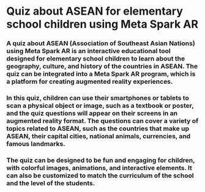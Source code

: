 # Quiz about ASEAN for elementary school children using Meta Spark AR
### A quiz about ASEAN (Association of Southeast Asian Nations) using Meta Spark AR is an interactive educational tool designed for elementary school children to learn about the geography, culture, and history of the countries in ASEAN. The quiz can be integrated into a Meta Spark AR program, which is a platform for creating augmented reality experiences.
### In this quiz, children can use their smartphones or tablets to scan a physical object or image, such as a textbook or poster, and the quiz questions will appear on their screens in an augmented reality format. The questions can cover a variety of topics related to ASEAN, such as the countries that make up ASEAN, their capital cities, national animals, currencies, and famous landmarks.
### The quiz can be designed to be fun and engaging for children, with colorful images, animations, and interactive elements. It can also be customized to match the curriculum of the school and the level of the students.
